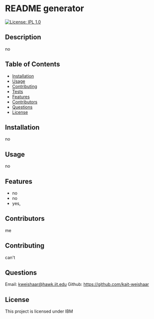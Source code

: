 # README generator
[![License: IPL 1.0](https://img.shields.io/badge/License-IPL%201.0-blue.svg)](https://opensource.org/licenses/IPL-1.0)

## Description
no

## Table of Contents
* [Installation](#installation)
* [Usage](#usage)
* [Contributing](#contributing)
* [Tests](#tests)
* [Features](#features)
* [Contributors](#contributors)
* [Questions](#questions)
* [License](#license)

## Installation
no

## Usage 
no


## Features
* no
* no
* yes,

## Contributors
me

## Contributing
can't

## Questions
Email: kweishaar@hawk.iit.edu 
    Github: https://github.com/kait-weishaar

## License
This project is licensed under IBM
